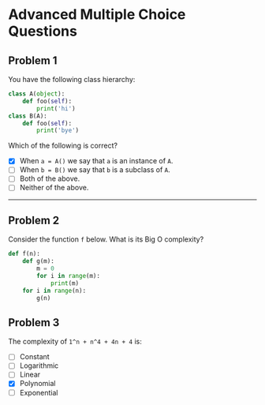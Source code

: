 # Advanced Multiple Choice Questions

## Problem 1
You have the following class hierarchy:
```python
class A(object):
    def foo(self):
        print('hi')
class B(A):
    def foo(self):
        print('bye')
```
Which of the following is correct?

- [x] When `a = A()` we say that `a` is an instance of `A`.
- [ ] When `b = B()` we say that `b` is a subclass of `A`.
- [ ] Both of the above.
- [ ] Neither of the above.

---

## Problem 2
Consider the function `f` below. What is its Big O complexity?
```python
def f(n):
    def g(m):
        m = 0
        for i in range(m):
            print(m)
    for i in range(n):
        g(n)
```
## Problem 3
The complexity of `1^n + n^4 + 4n + 4` is:

- [ ] Constant
- [ ] Logarithmic
- [ ] Linear
- [x] Polynomial
- [ ] Exponential
